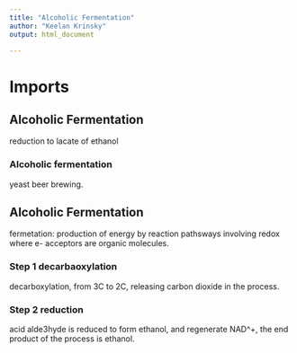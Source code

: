```yaml
---
title: "Alcoholic Fermentation"
author: "Keelan Krinsky"
output: html_document

---
```


# Imports

## Alcoholic Fermentation
reduction to lacate of ethanol

### Alcoholic fermentation
yeast beer brewing.

## Alcoholic Fermentation 

fermetation: production of energy by reaction pathsways involving redox where e- acceptors are organic molecules. 


### Step 1 decarbaoxylation
decarboxylation, from 3C to 2C, releasing carbon dioxide in the process. 

### Step 2 reduction
acid alde3hyde is reduced to form ethanol, and regenerate NAD^+, the end product of the process is ethanol. 
